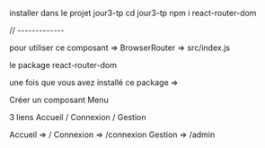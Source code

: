 installer dans le projet jour3-tp 
cd jour3-tp
npm i react-router-dom

// -------------

pour utiliser ce composant => BrowserRouter => src/index.js

le package react-router-dom

une fois que vous avez installé ce package =>

Créer un composant Menu

3 liens Accueil / Connexion / Gestion 

Accueil => /
Connexion => /connexion
Gestion => /admin 

<Link></Link>